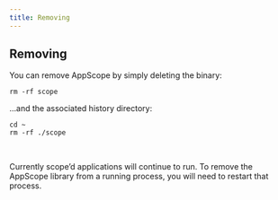```yaml
---
title: Removing
---
```


## Removing

You can remove AppScope by simply deleting the binary:

```
rm -rf scope
```

…and the associated history directory:

```
cd ~
rm -rf ./scope
```
</br>

Currently scope’d applications will continue to run. To remove the AppScope library from a running process, you will need to restart that process.
